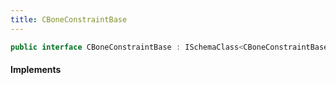 ```yaml
---
title: CBoneConstraintBase
---
```


```csharp
public interface CBoneConstraintBase : ISchemaClass<CBoneConstraintBase>, ISchemaField, ISchemaClass, INativeHandle
```

#### Implements

